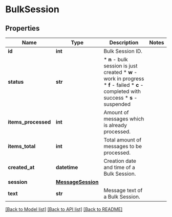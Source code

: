 # BulkSession

## Properties
Name | Type | Description | Notes
------------ | ------------- | ------------- | -------------
**id** | **int** | Bulk Session ID. | 
**status** | **str** | * **n** - bulk session is just created * **w** - work in progress * **f** - failed * **c** - completed with success * **s** - suspended  | 
**items_processed** | **int** | Amount of messages which is already processed. | 
**items_total** | **int** | Total amount of messages to be processed. | 
**created_at** | **datetime** | Creation date and time of a Bulk Session. | 
**session** | [**MessageSession**](MessageSession.md) |  | 
**text** | **str** | Message text of a Bulk Session. | 

[[Back to Model list]](../README.md#documentation-for-models) [[Back to API list]](../README.md#documentation-for-api-endpoints) [[Back to README]](../README.md)


